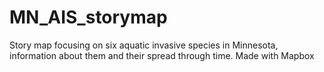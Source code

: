# MN_AIS_storymap
Story map focusing on six aquatic invasive species in Minnesota, information about them and their spread through time. Made with Mapbox
